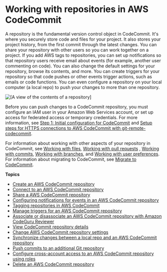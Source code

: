 # Working with repositories in AWS CodeCommit<a name="repositories"></a>

A repository is the fundamental version control object in CodeCommit\. It's where you securely store code and files for your project\. It also stores your project history, from the first commit through the latest changes\. You can share your repository with other users so you can work together on a project\. If you add AWS tags to repositories, you can set up notifications so that repository users receive email about events \(for example, another user commenting on code\)\. You can also change the default settings for your repository, browse its contents, and more\. You can create triggers for your repository so that code pushes or other events trigger actions, such as emails or code functions\. You can even configure a repository on your local computer \(a local repo\) to push your changes to more than one repository\. 

![\[A view of the contents of a repository\]](http://docs.aws.amazon.com/codecommit/latest/userguide/images/codecommit-code-browse.png)

Before you can push changes to a CodeCommit repository, you must configure an IAM user in your Amazon Web Services account, or set up access for federated access or temporary credentials\. For more information, see [Step 1: Initial configuration for CodeCommit](setting-up-gc.md#setting-up-gc-account) and [Setup steps for HTTPS connections to AWS CodeCommit with git\-remote\-codecommit](setting-up-git-remote-codecommit.md)\. 

For information about working with other aspects of your repository in CodeCommit, see [Working with files](files.md), [Working with pull requests](pull-requests.md) , [Working with commits](commits.md), [Working with branches](branches.md), and [Working with user preferences](user-preferences.md)\. For information about migrating to CodeCommit, see [Migrate to CodeCommit](how-to-migrate-repository.md)\.

**Topics**
+ [Create an AWS CodeCommit repository](how-to-create-repository.md)
+ [Connect to an AWS CodeCommit repository](how-to-connect.md)
+ [Share a AWS CodeCommit repository](how-to-share-repository.md)
+ [Configuring notifications for events in an AWS CodeCommit repository](how-to-repository-email.md)
+ [Tagging repositories in AWS CodeCommit](how-to-tag-repository.md)
+ [Manage triggers for an AWS CodeCommit repository](how-to-notify.md)
+ [Associate or disassociate an AWS CodeCommit repository with Amazon CodeGuru Reviewer](how-to-amazon-codeguru-reviewer.md)
+ [View CodeCommit repository details](how-to-view-repository-details.md)
+ [Change AWS CodeCommit repository settings](how-to-change-repository.md)
+ [Synchronize changes between a local repo and an AWS CodeCommit repository](how-to-sync-changes.md)
+ [Push commits to an additional Git repository](how-to-mirror-repo-pushes.md)
+ [Configure cross\-account access to an AWS CodeCommit repository using roles](cross-account.md)
+ [Delete an AWS CodeCommit repository](how-to-delete-repository.md)